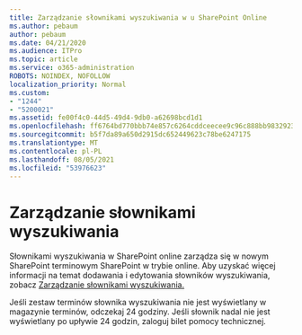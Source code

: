 ```yaml
---
title: Zarządzanie słownikami wyszukiwania w u SharePoint Online
ms.author: pebaum
author: pebaum
ms.date: 04/21/2020
ms.audience: ITPro
ms.topic: article
ms.service: o365-administration
ROBOTS: NOINDEX, NOFOLLOW
localization_priority: Normal
ms.custom:
- "1244"
- "5200021"
ms.assetid: fe00f4c0-44d5-49d4-9db0-a62698bcd1d1
ms.openlocfilehash: ff6764bd770bbb74e857c6264cddceecee9c96c888bb983292398522f5e90a5c
ms.sourcegitcommit: b5f7da89a650d2915dc652449623c78be6247175
ms.translationtype: MT
ms.contentlocale: pl-PL
ms.lasthandoff: 08/05/2021
ms.locfileid: "53976623"
---
```

# <a name="manage-search-dictionaries"></a>Zarządzanie słownikami wyszukiwania

Słownikami wyszukiwania w SharePoint online zarządza się w nowym SharePoint terminowym SharePoint w trybie online. Aby uzyskać więcej informacji na temat dodawania i edytowania słowników wyszukiwania, zobacz [Zarządzanie słownikami wyszukiwania.](https://go.microsoft.com/fwlink/?linkid=2044669&amp;clcid=0x409)
  
Jeśli zestaw terminów słownika wyszukiwania nie jest wyświetlany w magazynie terminów, odczekaj 24 godziny. Jeśli słownik nadal nie jest wyświetlany po upływie 24 godzin, zaloguj bilet pomocy technicznej.
  